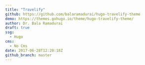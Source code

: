 ```yaml
---
title: "Travelify"
github: https://github.com/balaramadurai/hugo-travelify-theme
demo: https://themes.gohugo.io/theme/hugo-travelify-theme/
author: Dr. Bala Ramadurai
draft: true
ssg:
  - Hugo
cms:
  - No Cms
date: 2017-06-28T12:20:18Z
github_branch: master
---
```

